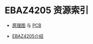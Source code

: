 # EBAZ4205 资源索引

* [原理图](./sch/ebit4205.pdf) 与 [PCB](./Src/ebit.pcb)

* [EBAZ4205介绍](./Doc/ebaz4205_introduce.md)

